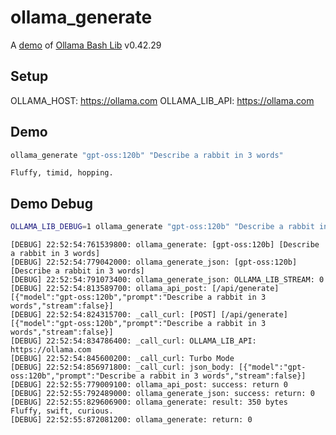 # ollama_generate

A [demo](../README.md#demos) of [Ollama Bash Lib](https://github.com/attogram/ollama-bash-lib) v0.42.29

## Setup

OLLAMA_HOST: https://ollama.com
OLLAMA_LIB_API: https://ollama.com


## Demo

```bash
ollama_generate "gpt-oss:120b" "Describe a rabbit in 3 words"
```
```
Fluffy, timid, hopping.
```

## Demo Debug

```bash
OLLAMA_LIB_DEBUG=1 ollama_generate "gpt-oss:120b" "Describe a rabbit in 3 words"
```
```
[DEBUG] 22:52:54:761539800: ollama_generate: [gpt-oss:120b] [Describe a rabbit in 3 words]
[DEBUG] 22:52:54:779042000: ollama_generate_json: [gpt-oss:120b] [Describe a rabbit in 3 words]
[DEBUG] 22:52:54:791073400: ollama_generate_json: OLLAMA_LIB_STREAM: 0
[DEBUG] 22:52:54:813589700: ollama_api_post: [/api/generate] [{"model":"gpt-oss:120b","prompt":"Describe a rabbit in 3 words","stream":false}]
[DEBUG] 22:52:54:824315700: _call_curl: [POST] [/api/generate] [{"model":"gpt-oss:120b","prompt":"Describe a rabbit in 3 words","stream":false}]
[DEBUG] 22:52:54:834786400: _call_curl: OLLAMA_LIB_API: https://ollama.com
[DEBUG] 22:52:54:845600200: _call_curl: Turbo Mode
[DEBUG] 22:52:54:856971800: _call_curl: json_body: [{"model":"gpt-oss:120b","prompt":"Describe a rabbit in 3 words","stream":false}]
[DEBUG] 22:52:55:779009100: ollama_api_post: success: return 0
[DEBUG] 22:52:55:792489000: ollama_generate_json: success: return: 0
[DEBUG] 22:52:55:829606900: ollama_generate: result: 350 bytes
Fluffy, swift, curious.
[DEBUG] 22:52:55:872081200: ollama_generate: return: 0
```
